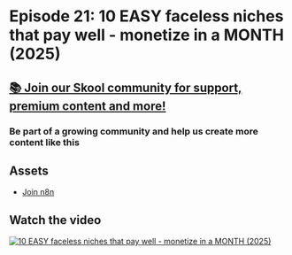 # Episode 21: 10 EASY faceless niches that pay well - monetize in a MONTH (2025)

## [📚 Join our Skool community for support, premium content and more!](https://www.skool.com/ai-agents-az/about?gw10)

### Be part of a growing community and help us create more content like this

## Assets

- [Join n8n](https://n8n.partnerlinks.io/fenoo5ekqs1g)

## Watch the video

[![10 EASY faceless niches that pay well - monetize in a MONTH (2025)](https://img.youtube.com/vi/piPIwDCeYWI/0.jpg)](https://www.youtube.com/watch?v=piPIwDCeYWI)

